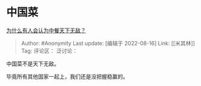 # 中国菜
[为什么有人会认为中餐天下无敌？](https://www.zhihu.com/question/57543664/answer/2628514295)

> Author: #Anonymity
> Last update: [编辑于 2022-08-16]
> Link: [[米其林]]
> Tag:
> 评论区：
> 泛讨论：

中国菜不是天下无敌。

毕竟所有其他国家一起上，我们还是没把握稳赢的。
